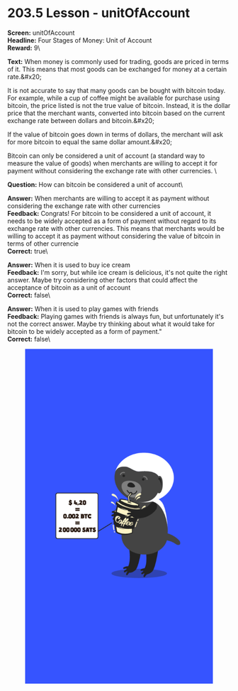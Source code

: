 # 203.5 Lesson - unitOfAccount

**Screen:** unitOfAccount\
**Headline:** Four Stages of Money: Unit of Account\
**Reward:** 9\

**Text:** When money is commonly used for trading, goods are priced in terms of it. This means that most goods can be exchanged for money at a certain rate.&amp;#x20;

It is not accurate to say that many goods can be bought with bitcoin today. For example, while a cup of coffee might be available for purchase using bitcoin, the price listed is not the true value of bitcoin. Instead, it is the dollar price that the merchant wants, converted into bitcoin based on the current exchange rate between dollars and bitcoin.&amp;#x20;

If the value of bitcoin goes down in terms of dollars, the merchant will ask for more bitcoin to equal the same dollar amount.&amp;#x20;

Bitcoin can only be considered a unit of account (a standard way to measure the value of goods) when merchants are willing to accept it for payment without considering the exchange rate with other currencies.
\

**Question:** How can bitcoin be considered a unit of account\

**Answer:** When merchants are willing to accept it as payment without considering the exchange rate with other currencies\
**Feedback:** Congrats! For bitcoin to be considered a unit of account, it needs to be widely accepted as a form of payment without regard to its exchange rate with other currencies. This means that merchants would be willing to accept it as payment without considering the value of bitcoin in terms of other currencie\
**Correct:** true\

**Answer:** When it is used to buy ice cream\
**Feedback:** I&#x27;m sorry, but while ice cream is delicious, it&#x27;s not quite the right answer. Maybe try considering other factors that could affect the acceptance of bitcoin as a unit of account\
**Correct:** false\

**Answer:** When it is used to play games with friends\
**Feedback:** Playing games with friends is always fun, but unfortunately it&#x27;s not the correct answer. Maybe try thinking about what it would take for bitcoin to be widely accepted as a form of payment.&quot;\
**Correct:** false\


<figure><img src="../.gitbook/assets/203-05.png" alt=""><figcaption></figcaption></figure>

